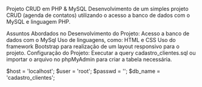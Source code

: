 Projeto CRUD em PHP & MySQL
Desenvolvimento de um simples projeto CRUD (agenda de contatos) utilizando o acesso a banco de dados com o MySQL e linguagem PHP.

Assuntos Abordados no Desenvolvimento do Projeto:
Acesso a banco de dados com o MySql
Uso de linguagens, como: HTML e CSS
Uso do framework Bootstrap para realização de um layout responsivo para o projeto.
Configuração do Projeto:
Executar a query cadastro_clientes.sql ou importar o arquivo no phpMyAdmin para criar a tabela necessária.

$host = 'localhost';
$user = 'root';
$passwd = '';
$db_name = 'cadastro_clientes';